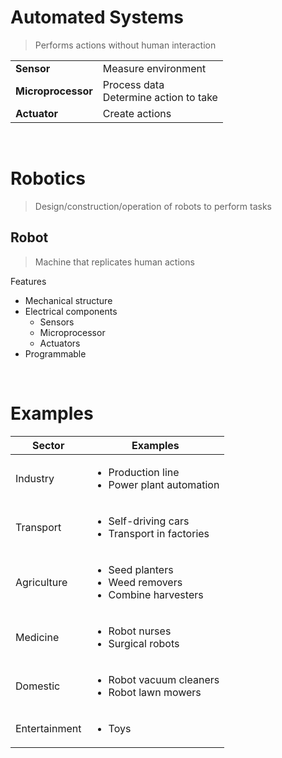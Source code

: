 # Automated Systems

> Performs actions without human interaction

|                    |                                            |
| ------------------ | ------------------------------------------ |
| **Sensor**         | Measure environment                        |
| **Microprocessor** | Process data <br> Determine action to take |
| **Actuator**       | Create actions                             |

<br>

# Robotics

> Design/construction/operation of robots to perform tasks

## Robot

> Machine that replicates human actions

<p></p>
Features

-   Mechanical structure
-   Electrical components
    -   Sensors
    -   Microprocessor
    -   Actuators
-   Programmable

<br>

# Examples

| Sector        | Examples                                                                         |
| ------------- | -------------------------------------------------------------------------------- |
| Industry      | <ul><li>Production line</li><li>Power plant automation</li></ul>                 |
| Transport     | <ul><li>Self-driving cars</li><li>Transport in factories</li></ul>               |
| Agriculture   | <ul><li>Seed planters</li><li>Weed removers</li><li>Combine harvesters</li></ul> |
| Medicine      | <ul><li>Robot nurses</li><li>Surgical robots</li></ul>                           |
| Domestic      | <ul><li>Robot vacuum cleaners</li><li>Robot lawn mowers</li></ul>                |
| Entertainment | <ul><li>Toys</li></ul>                                                           |
